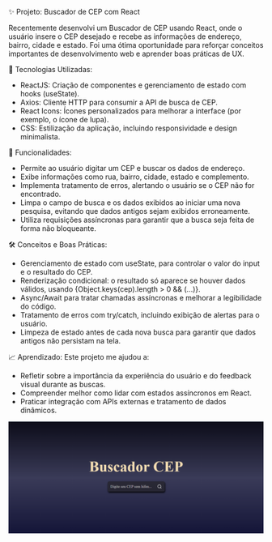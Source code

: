 ✨ Projeto: Buscador de CEP com React

Recentemente desenvolvi um Buscador de CEP usando React, onde o usuário insere o CEP desejado e recebe as informações de endereço, bairro, cidade e estado. Foi uma ótima oportunidade para reforçar conceitos importantes de desenvolvimento web e aprender boas práticas de UX.

🚀 Tecnologias Utilizadas:

- ReactJS: Criação de componentes e gerenciamento de estado com hooks (useState).
- Axios: Cliente HTTP para consumir a API de busca de CEP.
- React Icons: Ícones personalizados para melhorar a interface (por exemplo, o ícone de lupa).
- CSS: Estilização da aplicação, incluindo responsividade e design minimalista.

🔑 Funcionalidades:

- Permite ao usuário digitar um CEP e buscar os dados de endereço.
- Exibe informações como rua, bairro, cidade, estado e complemento.
- Implementa tratamento de erros, alertando o usuário se o CEP não for encontrado.
- Limpa o campo de busca e os dados exibidos ao iniciar uma nova pesquisa, evitando que dados antigos sejam exibidos erroneamente.
- Utiliza requisições assíncronas para garantir que a busca seja feita de forma não bloqueante.

🛠️ Conceitos e Boas Práticas:

- Gerenciamento de estado com useState, para controlar o valor do input e o resultado do CEP.
- Renderização condicional: o resultado só aparece se houver dados válidos, usando {Object.keys(cep).length > 0 && (...)}.
- Async/Await para tratar chamadas assíncronas e melhorar a legibilidade do código.
- Tratamento de erros com try/catch, incluindo exibição de alertas para o usuário.
- Limpeza de estado antes de cada nova busca para garantir que dados antigos não persistam na tela.

📈 Aprendizado:
Este projeto me ajudou a:

- Refletir sobre a importância da experiência do usuário e do feedback visual durante as buscas.
- Compreender melhor como lidar com estados assíncronos em React.
- Praticar integração com APIs externas e tratamento de dados dinâmicos.

<img src="public/buscadorCep.png"></img>
